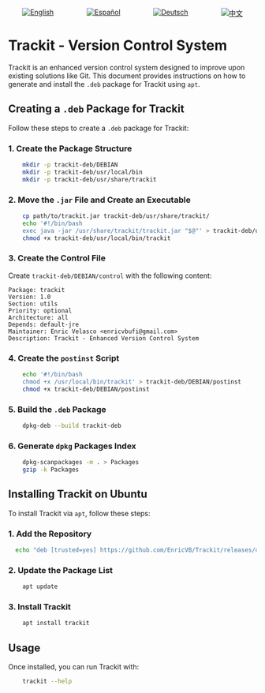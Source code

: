 <p align="center" style="display: flex; justify-content: space-around; gap: 10px;">
  <a href="https://github.com/EnricVB/Trackit/tree/master/docs/README_en.md">
    <img src="https://img.shields.io/badge/lang-en-red.svg" alt="English">
  </a>
  <a href="https://github.com/EnricVB/Trackit/tree/master/docs/README_es.md">
    <img src="https://img.shields.io/badge/lang-es-yellow.svg" alt="Español">
  </a>
  <a href="https://github.com/EnricVB/Trackit/tree/master/docs/README_de.md">
    <img src="https://img.shields.io/badge/lang-de-blue.svg" alt="Deutsch">
  </a>
  <a href="https://github.com/EnricVB/Trackit/tree/master/docs/README_zh.md">
    <img src="https://img.shields.io/badge/lang-zh--cn-orange.svg" alt="中文">
  </a>
</p>

# Trackit - Version Control System

Trackit is an enhanced version control system designed to improve upon existing solutions like Git. This document provides instructions on how to generate and install the `.deb` package for Trackit using `apt`.

## Creating a `.deb` Package for Trackit

Follow these steps to create a `.deb` package for Trackit:

### 1. Create the Package Structure
```bash
    mkdir -p trackit-deb/DEBIAN
    mkdir -p trackit-deb/usr/local/bin
    mkdir -p trackit-deb/usr/share/trackit
```

### 2. Move the `.jar` File and Create an Executable
```bash
    cp path/to/trackit.jar trackit-deb/usr/share/trackit/
    echo '#!/bin/bash
    exec java -jar /usr/share/trackit/trackit.jar "$@"' > trackit-deb/usr/local/bin/trackit
    chmod +x trackit-deb/usr/local/bin/trackit
```

### 3. Create the Control File
Create `trackit-deb/DEBIAN/control` with the following content:
```
Package: trackit
Version: 1.0
Section: utils
Priority: optional
Architecture: all
Depends: default-jre
Maintainer: Enric Velasco <enricvbufi@gmail.com>
Description: Trackit - Enhanced Version Control System
```

### 4. Create the `postinst` Script
```bash
    echo '#!/bin/bash
    chmod +x /usr/local/bin/trackit' > trackit-deb/DEBIAN/postinst
    chmod +x trackit-deb/DEBIAN/postinst
```

### 5. Build the `.deb` Package
```bash
    dpkg-deb --build trackit-deb
```

### 6. Generate `dpkg` Packages Index
```bash
    dpkg-scanpackages -m . > Packages
    gzip -k Packages
```

## Installing Trackit on Ubuntu

To install Trackit via `apt`, follow these steps:

### 1. Add the Repository
```bash
  echo "deb [trusted=yes] https://github.com/EnricVB/Trackit/releases/download/VERSION_TO_DOWNLOAD ./" | tee /etc/apt/sources.list.d/trackit.list
```

### 2. Update the Package List
```bash
    apt update
```

### 3. Install Trackit
```bash
    apt install trackit
```

## Usage
Once installed, you can run Trackit with:
```bash
    trackit --help
```
